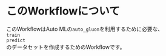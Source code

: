 # このWorkflowについて
このWorkflowはAuto MLの`auto_gluon`を利用するために必要な、  
`train`  
`predict`  
のデータセットを作成するためのWorkflowです。
